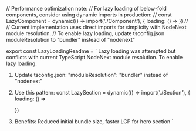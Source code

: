 // Performance optimization note: 
// For lazy loading of below-fold components, consider using dynamic imports in production:
// const LazyComponent = dynamic(() => import('./Component'), { loading: () => <LoadingSkeleton /> })
// 
// Current implementation uses direct imports for simplicity with NodeNext module resolution.
// To enable lazy loading, update tsconfig.json moduleResolution to "bundler" instead of "nodenext"

export const LazyLoadingReadme = `
Lazy loading was attempted but conflicts with current TypeScript NodeNext module resolution.
To enable lazy loading:

1. Update tsconfig.json:
   "moduleResolution": "bundler" instead of "nodenext"

2. Use this pattern:
   const LazySection = dynamic(() => import('./Section'), {
     loading: () => <div className="h-96 animate-pulse bg-gray-100" />
   })

3. Benefits: Reduced initial bundle size, faster LCP for hero section
`